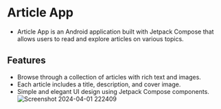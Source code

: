 # Article App
* Article App is an Android application built with Jetpack Compose that allows users to read and explore articles on various topics.

## Features
* Browse through a collection of articles with rich text and images.
* Each article includes a title, description, and cover image.
* Simple and elegant UI design using Jetpack Compose components.
![Screenshot 2024-04-01 222409](https://github.com/renuswami/Article-App/assets/121007900/effcf7f4-1853-40ec-81af-2f965940d587)
